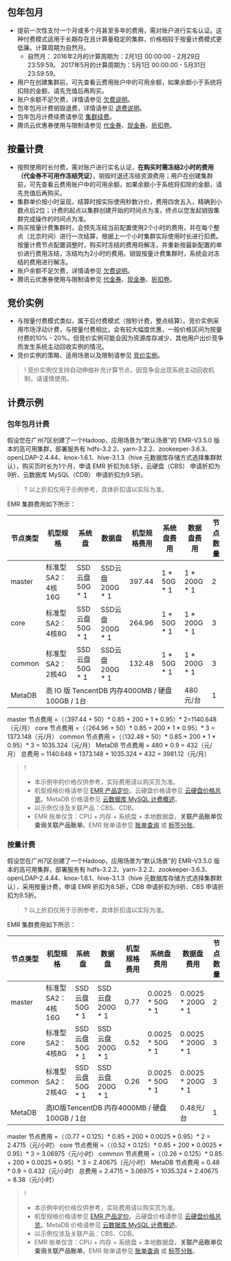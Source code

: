 ## 包年包月
- 提前一次性支付一个月或多个月甚至多年的费用，需对账户进行实名认证。这种付费模式适用于长期存在且计算量稳定的集群，价格相较于按量计费模式更低廉。计算周期为自然月。
	- 自然月：
	2016年2月的计算周期为：2月1日 00:00:00 - 2月29日 23:59:59。
	2017年5月的计算周期为：5月1日 00:00:00 - 5月31日 23:59:59。
- 用户在创建集群前，可先查看云费用账户中的可用余额，如果余额小于系统将扣除的金额，请先充值后再购买。
- 账户余额不足欠费，详情请参见 [欠费说明](https://cloud.tencent.com/document/product/589/37897)。
- 包年包月计费销毁退费，详情请参见 [退费说明](https://cloud.tencent.com/document/product/589/10981)。
- 包年包月计费续费请参见 [集群续费](https://cloud.tencent.com/document/product/589/44851)。
- 腾讯云优惠券使用与限制请参见 [代金券](https://cloud.tencent.com/document/product/555/7428)、[现金券](https://cloud.tencent.com/document/product/555/68605)、[折扣卷](https://cloud.tencent.com/document/product/555/70603)。

## 按量计费
- 按照使用时长付费，需对账户进行实名认证，**在购买时需冻结2小时的费用（代金券不可用作冻结凭证）**，销毁时退还冻结资源费用；用户在创建集群前，可先查看云费用账户中的可用余额，如果余额小于系统将扣除的金额，请先充值后再购买。
- 集群单价按小时呈现，结算时按实际使用秒数计价，费用四舍五入，精确到小数点后2位；计费的起点以集群创建开始的时间点为准，终点以您发起销毁集群完成操作的时间点为准。
- 购买按量计费集群时，会预先冻结当前配置使用2个小时的费用，并在每个整点（北京时间）进行一次结算，根据上一个小时集群实际使用时长进行扣费。按量计费节点配置调整时，购买时冻结的费用将解冻，并重新按最新配置的单价进行费用冻结，冻结均为2小时的费用。销毁按量计费集群时，系统会对冻结的费用进行解冻。
- 账户余额不足欠费，详情请参见 [欠费说明](https://cloud.tencent.com/document/product/589/37897)。
- 腾讯云优惠券使用与限制请参见 [代金券](https://cloud.tencent.com/document/product/555/7428)、[现金券](https://cloud.tencent.com/document/product/555/68605)、[折扣卷](https://cloud.tencent.com/document/product/555/70603)。

## 竞价实例
- 与按量付费模式类似，属于后付费模式（按秒计费，整点结算）。竞价实例采用市场浮动计费，与按量付费相比，会有较大幅度优惠，一般价格区间为按量付费的10% - 20%。但竞价实例可能会因为资源库存减少、其他用户出价竞争而发生系统主动回收实例的情况。
- 竞价实例的策略、适用场景以及限制请参见 [竞价实例](https://cloud.tencent.com/document/product/213/17816)。

>! 竞价实例仅支持自动伸缩补充计算节点，因竞争会出现系统主动回收机制，请谨慎使用。
>

## 计费示例
### 包年包月计费
假设您在广州7区创建了一个Hadoop，应用场景为“默认场景”的 EMR-V3.5.0 版本的高可用集群，部署服务有 hdfs-3.2.2、yarn-3.2.2、zookeeper-3.6.3、openLDAP-2.4.44、knox-1.6.1、hive-3.1.3（hive 元数据库存储方式选择集群默认），购买页时长为1个月，申请 EMR 折扣为8.5折，云硬盘（CBS） 申请折扣为9折、云数据库 MySQL（CDB） 申请折扣为9.5折。
>? 以上折扣仅用于示例参考，具体折扣请以实际为准。

EMR 集群费用如下所示：
<table>
<thead>
<tr>
<th>节点类型</th>
<th>机型规格</th>
<th>系统盘</th>
<th>数据盘</th>
<th>机型规格费用</th>
<th>系统盘费用</th>
<th>数据盘费用</th>
<th>节点数量</th>
</tr>
</thead>
<tbody><tr>
<td>master</td>
<td>标准型SA2：4核16G</td>
<td>SSD云盘50G * 1</td>
<td>SSD云盘200G * 1</td>
<td>397.44</td>
<td>1 * 50G * 1</td>
<td>1 * 200G * 1</td>
<td>2</td>
</tr>
<tr>
<td>core</td>
<td>标准型SA2：4核8G</td>
<td>SSD云盘50G * 1</td>
<td>SSD云盘200G * 1</td>
<td>264.96</td>
<td>1 * 50G * 1</td>
<td>1 * 200G * 1</td>
<td>3</td>
</tr>
<tr>
<td>common</td>
<td>标准型SA2：2核4G</td>
<td>SSD云盘50G * 1</td>
<td>SSD云盘200G * 1</td>
<td>132.48</td>
<td>1 * 50G * 1</td>
<td>1 * 200G * 1</td>
<td>3</td>
</tr>
<tr>
<td>MetaDB</td>
<td colspan=5>高 IO 版 TencentDB 内存4000MB / 硬盘100GB / 1台</td>
<td>480元/台</td>
<td>1</td>
</tr>
</tbody></table>

master 节点费用 =（（397.44 + 50）* 0.85 + 200 * 1 * 0.95）* 2=1140.648（元/月）
core 节点费用 =（（264.96 + 50）* 0.85 + 200 * 1 * 0.95）* 3 = 1373.148（元/月）
common 节点费用 =（（132.48 + 50）* 0.85 + 200 * 1 * 0.95）* 3 = 1035.324（元/月）
MetaDB 节点费用 = 480 * 0.9 = 432（元/月）
总费用 = 1140.648 + 1373.148 + 1035.324 + 432 = 3981.12（元/月）
>! 
>- 本示例中的价格仅供参考，实际费用请以购买页为准。
>- 机型规格价格请参见 [EMR 产品定价](https://buy.cloud.tencent.com/price/emr)。云硬盘价格请参见 [云硬盘价格总览](https://cloud.tencent.com/document/buy-guide/213/2255)。MetaDB 价格请参见 [云数据库 MySQL 计费概述](https://cloud.tencent.com/document/buy-guide/236/18335)。
>- 以示例仅涉及关联产品：CBS、CDB。
>- EMR 账单仅含：CPU + 内存 + 系统盘 + 本地数据盘，**关联产品账单仅查询关联产品账单**。EMR 账单请参见 [账单查询](https://cloud.tencent.com/document/product/589/54093) 或 [标签分账](https://cloud.tencent.com/document/product/589/76211)。

### 按量计费
假设您在广州7区创建了一个Hadoop，应用场景为“默认场景”的 EMR-V3.5.0 版本的高可用集群，部署服务有 hdfs-3.2.2、yarn-3.2.2、zookeeper-3.6.3、openLDAP-2.4.44、knox-1.6.1、hive-3.1.3（hive 元数据库存储方式选择集群默认），采用按量计费，申请 EMR 折扣为8.5折，CDB 申请折扣为9折、CBS 申请折扣为9.5折。
>? 以上折扣仅用于示例参考，具体折扣请以实际为准。

EMR 集群费用如下所示：
<table>
<thead>
<tr>
<th>节点类型</th>
<th>机型规格</th>
<th>系统盘</th>
<th>数据盘</th>
<th>机型规格费用</th>
<th>系统盘费用</th>
<th>数据盘费用</th>
<th>节点数量</th>
</tr>
</thead>
<tbody><tr>
<td>master</td>
<td>标准型SA2：4核16G</td>
<td>SSD云盘50G * 1</td>
<td>SSD云盘200G * 1</td>
<td>0.77</td>
<td>0.0025 * 50G * 1</td>
<td>0.0025 * 200G * 1</td>
<td>2</td>
</tr>
<tr>
<td>core</td>
<td>标准型SA2：4核8G</td>
<td>SSD云盘50G * 1</td>
<td>SSD云盘200G * 1</td>
<td>0.52</td>
<td>0.0025 * 50G * 1</td>
<td>0.0025 * 200G * 1</td>
<td>3</td>
</tr>
<tr>
<td>common</td>
<td>标准型SA2：2核4G</td>
<td>SSD云盘50G * 1</td>
<td>SSD云盘200G * 1</td>
<td>0.26</td>
<td>0.0025 * 50G * 1</td>
<td>0.0025 * 200G * 1</td>
<td>3</td>
</tr>
<tr>
<td>MetaDB</td>
<td colspan=5>高IO版TencentDB 内存4000MB / 硬盘100GB / 1台</td>
<td>0.48元/台</td>
<td>1</td>
</tr>
</tbody></table>

master 节点费用 =（（0.77 + 0.125）* 0.85 + 200 * 0.0025 * 0.95）* 2 = 2.4715（元/小时）
core 节点费用 =（（0.52 + 0.125）* 0.85 + 200 * 0.0025 * 0.95）* 3 = 3.06975（元/小时）
common 节点费用 =（（0.26 + 0.125）* 0.85 + 200 * 0.0025 * 0.95）* 3 = 2.40675（元/小时）
MetaDB 节点费用 = 0.48 * 0.9 = 0.432（元/小时）
总费用 = 2.4715 + 3.06975 + 1035.324 + 2.40675 = 8.38（元/小时）
>! 
>- 本示例中的价格仅供参考，实际费用请以购买页为准。
>- 机型规格价格请参见 [EMR 产品定价](https://buy.cloud.tencent.com/price/emr)。云硬盘价格请参见 [云硬盘价格总览](https://cloud.tencent.com/document/buy-guide/213/2255)。MetaDB 价格请参见 [云数据库 MySQL 计费概述](https://cloud.tencent.com/document/buy-guide/236/18335)。
>- 以示例仅涉及关联产品：CBS、CDB。
>- EMR 账单仅含：CPU + 内存 + 系统盘 + 本地数据盘，**关联产品账单仅查询关联产品账单**。EMR 账单请参见 [账单查询](https://cloud.tencent.com/document/product/589/54093) 或 [标签分账](https://cloud.tencent.com/document/product/589/76211)。
